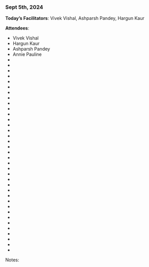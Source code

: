 ### Sept 5th, 2024

**Today’s Facilitators**: Vivek Vishal, Ashparsh Pandey, Hargun Kaur


**Attendees**: 
- Vivek Vishal
- Hargun Kaur
- Ashparsh Pandey
- Annie Pauline
- 
- 
- 
- 
- 
- 
- 
- 
- 
- 
- 
- 
- 
- 
- 
- 
- 
- 
- 
- 
- 
- 
- 
- 
- 
- 
- 
- 
- 
- 
- 
- 
- 
- 
- 
- 


Notes:
